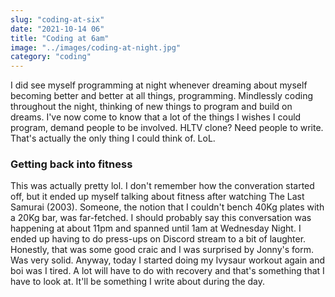 ```yaml
---
slug: "coding-at-six" 
date: "2021-10-14 06"
title: "Coding at 6am"
image: "../images/coding-at-night.jpg"
category: "coding"
---
```

I did see myself programming at night whenever dreaming about myself becoming better and better at all things, programming. Mindlessly coding throughout the night, thinking of new things to program and build on dreams. I've now come to know that a lot of the things I wishes I could program, demand people to be involved. HLTV clone? Need people to write. That's actually the only thing I could think of. LoL. 

### Getting back into fitness

This was actually pretty lol. I don't remember how the converation started off, but it ended up myself talking about fitness after watching The Last Samurai (2003). Someone, the notion that I couldn't bench 40Kg plates with a 20Kg bar, was far-fetched. I should probably say this conversation was happening at about 11pm and spanned until 1am at Wednesday Night. I ended up having to do press-ups on Discord stream to a bit of laughter. Honestly, that was some good craic and I was surprised by Jonny's form. Was very solid. Anyway, today I started doing my Ivysaur workout again and boi was I tired. A lot will have to do with recovery and that's something that I have to look at. It'll be something I write about during the day. 